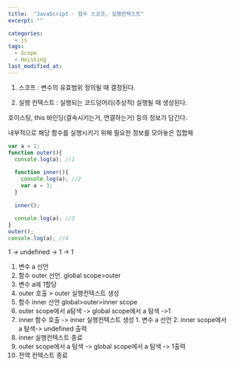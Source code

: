 ```yaml
---
title:  "JavaScript - 함수 스코프, 실행컨텍스트"
excerpt: ""

categories:
  - js
tags:
  - Scope
  - Hoisting
last_modified_at: 
---
```


1. 스코프 : 변수의 유효범위
  정의될 때 결정된다.

2. 실행 컨텍스트 : 실행되는 코드덩어리(추상적)
  실행될 때 생성된다.
  
  호이스팅, this 바인딩(결속시키는거, 연결하는거) 등의 정보가 담긴다.
  
  내부적으로 해당 함수를 실행시키기 위해 필요한 정보를 모아놓은 집합체 
  
```js
var a = 1;
function outer(){
  console.log(a); //1
  
  function inner(){
    console.log(a); //2
    var a = 3;
  }
  
  inner();
  
  console.log(a); //3
}
outer();
console.log(a); //4
```

1 -> undefined -> 1 -> 1

1. 변수 a 선언
2. 함수 outer 선언. global scope>outer
3. 변수 a에 1할당
4. outer 호출 > outer 실행컨텍스트 생성
  1. 함수 inner 선언 global>outer>inner scope
  2. outer scope에서 a탐색 -> global scope에서 a 탐색 ->1
  3. inner 함수 호출 -> inner 실행컨텍스트 생성
    1. 변수 a 선언
    2. inner scope에서 a 탐색-> undefined 출력
  11. inner 실행컨텍스트 종료
  12. outer scope에서 a 탐색 -> global scope에서 a 탐색 -> 1출력
5. 전역 컨텍스트 종료
